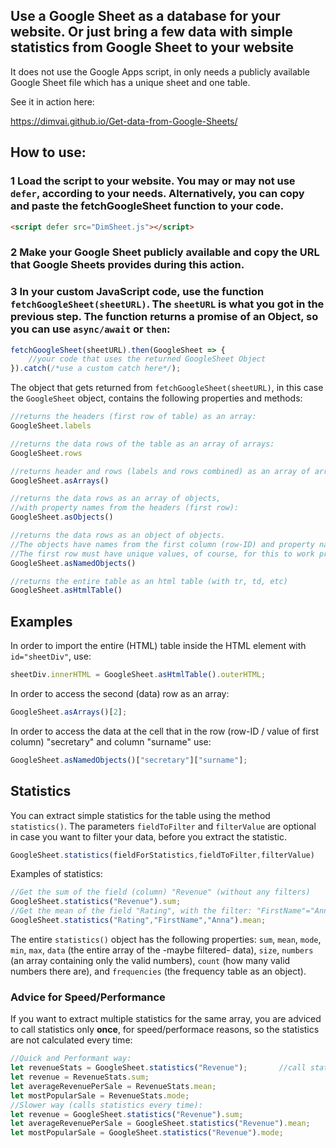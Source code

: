 
## Use a Google Sheet as a database for your website. Or just bring a few data with simple statistics from Google Sheet to your website
It does not use the Google Apps script, in only needs a publicly available Google Sheet file which has a unique sheet and one table. 

See it in action here:

https://dimvai.github.io/Get-data-from-Google-Sheets/

## **How to use**:

### 1 **Load** the script to your website. You may or may not use `defer`, according to your needs. Alternatively, you can copy and paste the fetchGoogleSheet function to your code. 

```html
<script defer src="DimSheet.js"></script>
```
### 2 Make your Google Sheet **publicly available** and copy the **URL** that Google Sheets provides during this action.

### 3 In your custom JavaScript code, use the function `fetchGoogleSheet(sheetURL)`. The `sheetURL` is what you got in the previous step. The function returns a promise of an Object, so you can use `async/await` or `then`:

```JavaScript
fetchGoogleSheet(sheetURL).then(GoogleSheet => {
    //your code that uses the returned GoogleSheet Object
}).catch(/*use a custom catch here*/);
```

The object that gets returned from `fetchGoogleSheet(sheetURL)`, in this case the `GoogleSheet` object, contains the following properties and methods:

```JavaScript
//returns the headers (first row of table) as an array:
GoogleSheet.labels  

//returns the data rows of the table as an array of arrays:   
GoogleSheet.rows

//returns header and rows (labels and rows combined) as an array of arrays:            
GoogleSheet.asArrays()    

//returns the data rows as an array of objects, 
//with property names from the headers (first row):
GoogleSheet.asObjects()   

//returns the data rows as an object of objects.
//The objects have names from the first column (row-ID) and property names from the headers.
//The first row must have unique values, of course, for this to work properly:
GoogleSheet.asNamedObjects()

//returns the entire table as an html table (with tr, td, etc)
GoogleSheet.asHtmlTable()
```


## **Examples**
In order to import the entire (HTML) table inside the HTML element with `id="sheetDiv"`, use:
```JavaScript
sheetDiv.innerHTML = GoogleSheet.asHtmlTable().outerHTML;
```

In order to access the second (data) row as an array:
```JavaScript
GoogleSheet.asArrays()[2];
```

In order to access the data at the cell that in the row (row-ID / value of first column) "secretary" and column "surname" use:
```JavaScript
GoogleSheet.asNamedObjects()["secretary"]["surname"];
```


## **Statistics**

You can extract simple statistics for the table using the method `statistics()`. The parameters `fieldToFilter` and `filterValue` are optional in case you want to filter your data, before you extract the statistic. 

```JavaScript
GoogleSheet.statistics(fieldForStatistics,fieldToFilter,filterValue)
```
Examples of statistics:
```JavaScript
//Get the sum of the field (column) "Revenue" (without any filters)
GoogleSheet.statistics("Revenue").sum;
//Get the mean of the field "Rating", with the filter: "FirstName"="Anna"
GoogleSheet.statistics("Rating","FirstName","Anna").mean;
```
The entire `statistics()` object has the following properties: `sum`, `mean`, `mode`, `min`, `max`, `data` (the entire array of the -maybe filtered- data), `size`, `numbers` (an array containing only the valid numbers), `count` (how many valid numbers there are), and `frequencies` (the frequency table as an object). 

### **Advice for Speed/Performance**
If you want to extract multiple statistics for the same array, you are adviced to call statistics only **once**, for speed/performace reasons, so the statistics are not calculated every time:
```JavaScript
//Quick and Performant way:
let revenueStats = GoogleSheet.statistics("Revenue");       //call statistics() only once
let revenue = RevenueStats.sum;
let averageRevenuePerSale = RevenueStats.mean;
let mostPopularSale = RevenueStats.mode;
//Slower way (calls statistics every time):
let revenue = GoogleSheet.statistics("Revenue").sum;
let averageRevenuePerSale = GoogleSheet.statistics("Revenue").mean;
let mostPopularSale = GoogleSheet.statistics("Revenue").mode;

```




